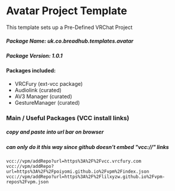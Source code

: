 # Avatar Project Template

This template sets up a Pre-Defined VRChat Project


##### Package Name: uk.co.breadhub.templates.avatar

##### Package Version: 1.0.1

#### Packages included:

 - VRCFury        (ext-vcc package)
 - Audiolink      (curated)
 - AV3 Manager    (curated)
 - GestureManager (curated)
 
 
### Main / Useful Packages (VCC install links)
##### copy and paste into url bar on browser
##### can only do it this way since github doesn't embed "vcc://" links

```ht
vcc://vpm/addRepo?url=https%3A%2F%2Fvcc.vrcfury.com
vcc://vpm/addRepo?url=https%3A%2F%2Fpoiyomi.github.io%2Fvpm%2Findex.json
vcc://vpm/addRepo?url=https%3A%2F%2Flilxyzw.github.io%2Fvpm-repos%2Fvpm.json
```
